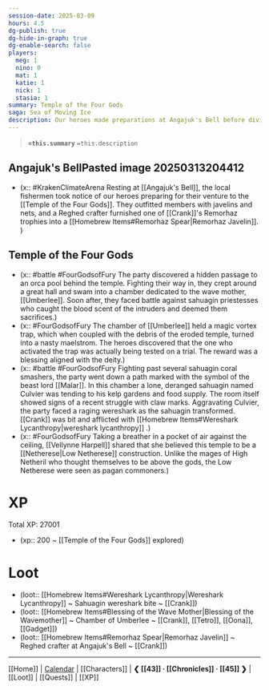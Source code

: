 ```yaml
---
session-date: 2025-03-09
hours: 4.5
dg-publish: true
dg-hide-in-graph: true
dg-enable-search: false
players:
  meg: 1
  nino: 0
  mat: 1
  katie: 1
  nick: 1
  stasia: 1
summary: Temple of the Four Gods
saga: Sea of Moving Ice
description: Our heroes made preparations at Angajuk's Bell before diving into the shallows of the Sea of Moving Ice aboard Angajuk. They entered the Temple of the Four Gods, where they were tested by both sahuagin priestesses and warriors as well as a trial in a chamber devoted to Umberlee, the Wavemother. Fighting towards a chamber dedicated to Malar, Crank was bitten by a wereshark and subjected to the curse of lycanthrophy. 
---
```


> **`=this.summary`**
> `=this.description`

## Angajuk's BellPasted image 20250313204412
- (x::  #KrakenClimateArena Resting at [[Angajuk's Bell]], the local fishermen took notice of our heroes preparing for their venture to the [[Temple of the Four Gods]]. They outfitted members with javelins and nets, and a Reghed crafter furnished one of [[Crank]]'s Remorhaz trophies into a [[Homebrew Items#Remorhaz Spear|Remorhaz Javelin]]. )

## Temple of the Four Gods
- (x::  #battle #FourGodsofFury The party discovered a hidden passage to an orca pool behind the temple. Fighting their way in, they crept around a great hall and swam into a chamber dedicated to the wave mother, [[Umberlee]]. Soon after, they faced battle against sahuagin priestesses who caught the blood scent of the intruders and deemed them sacrifices.)
- (x::  #FourGodsofFury The chamber of [[Umberlee]] held a magic vortex trap, which when coupled with the debris of the eroded temple, turned into a nasty maelstrom. The heroes discovered that the one who activated the trap was actually being tested on a trial. The reward was a blessing aligned with the deity.)
- (x::  #battle #FourGodsofFury Fighting past several sahuagin coral smashers, the party went down a path marked with the symbol of the beast lord [[Malar]]. In this chamber a lone, deranged sahuagin named Culvier was tending to his kelp gardens and food supply. The room itself showed signs of a recent struggle with claw marks. Aggravating Culvier, the party faced a raging wereshark as the sahuagin transformed. [[Crank]] was bit and afflicted with [[Homebrew Items#Wereshark Lycanthropy|wereshark lycanthropy]] .)
- (x:: #FourGodsofFury Taking a breather in a pocket of air against the ceiling, [[Vellynne Harpell]] shared that she believed this temple to be a [[Netherese|Low Netherese]] construction. Unlike the mages of High Netheril who thought themselves to be above the gods, the Low Netherese were seen as pagan commoners.)


# XP
Total XP: 27001
- (xp:: 200 ~ [[Temple of the Four Gods]] explored) 

# Loot

- (loot::  [[Homebrew Items#Wereshark Lycanthropy|Wereshark Lycanthropy]] ~ Sahuagin wereshark bite ~ [[Crank]])
- (loot::  [[Homebrew Items#Blessing of the Wave Mother|Blessing of the Wavemother]] ~ Chamber of Umberlee ~ [[Crank]], [[Tetro]], [[Oona]], [[Gadget]])
- (loot::  [[Homebrew Items#Remorhaz Spear|Remorhaz Javelin]] ~ Reghed crafter at Angajuk's Bell ~ [[Crank]])

---
[[Home]] | [Calendar](https://app.fantasy-calendar.com/calendars/38f9e3f5098bac1f655a4fb4241f35eb) | [[Characters]] | **❮ [[43]] · [[Chronicles]] ·  [[45]] ❯** | [[Loot]] | [[Quests]]  | [[XP]]